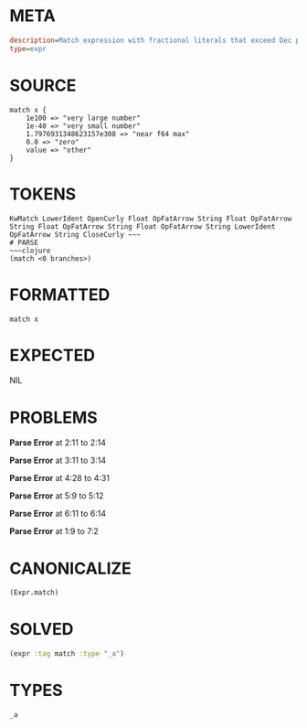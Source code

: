 # META
~~~ini
description=Match expression with fractional literals that exceed Dec precision
type=expr
~~~
# SOURCE
~~~roc
match x {
    1e100 => "very large number"
    1e-40 => "very small number"
    1.7976931348623157e308 => "near f64 max"
    0.0 => "zero"
    value => "other"
}
~~~
# TOKENS
~~~text
KwMatch LowerIdent OpenCurly Float OpFatArrow String Float OpFatArrow String Float OpFatArrow String Float OpFatArrow String LowerIdent OpFatArrow String CloseCurly ~~~
# PARSE
~~~clojure
(match <0 branches>)
~~~
# FORMATTED
~~~roc
match x
~~~
# EXPECTED
NIL
# PROBLEMS
**Parse Error**
at 2:11 to 2:14

**Parse Error**
at 3:11 to 3:14

**Parse Error**
at 4:28 to 4:31

**Parse Error**
at 5:9 to 5:12

**Parse Error**
at 6:11 to 6:14

**Parse Error**
at 1:9 to 7:2

# CANONICALIZE
~~~clojure
(Expr.match)
~~~
# SOLVED
~~~clojure
(expr :tag match :type "_a")
~~~
# TYPES
~~~roc
_a
~~~
